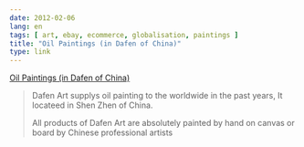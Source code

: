 ```yaml
---
date: 2012-02-06
lang: en
tags: [ art, ebay, ecommerce, globalisation, paintings ]
title: "Oil Paintings (in Dafen of China)"
type: link
---
```


[Oil Paintings (in Dafen of China)](http://www.dafenart.com/)

> Dafen Art supplys oil painting to the worldwide in the past years, It
> locateed in Shen Zhen of China.
>
> All products of Dafen Art are absolutely painted by hand on canvas or
> board by Chinese professional artists

